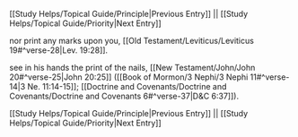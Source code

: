 [[Study Helps/Topical Guide/Principle|Previous Entry]]  ||  [[Study Helps/Topical Guide/Priority|Next Entry]]

 nor print any marks upon you, [[Old Testament/Leviticus/Leviticus 19#^verse-28|Lev. 19:28]].

 see in his hands the print of the nails, [[New Testament/John/John 20#^verse-25|John 20:25]] ([[Book of Mormon/3 Nephi/3 Nephi 11#^verse-14|3 Ne. 11:14-15]]; [[Doctrine and Covenants/Doctrine and Covenants/Doctrine and Covenants 6#^verse-37|D&C 6:37]]).

[[Study Helps/Topical Guide/Principle|Previous Entry]]  ||  [[Study Helps/Topical Guide/Priority|Next Entry]]